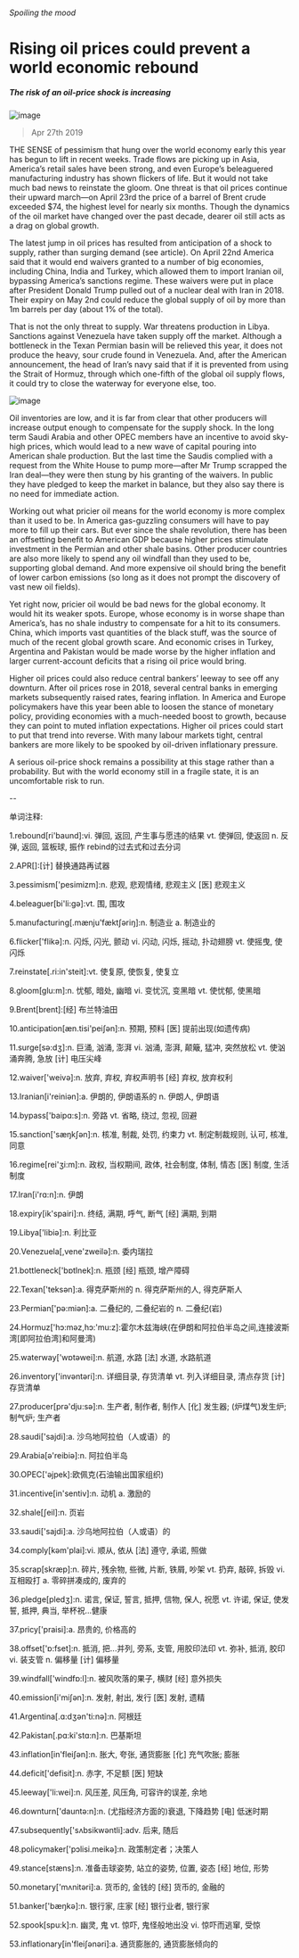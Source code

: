 ###### Spoiling the mood
# Rising oil prices could prevent a world economic rebound 
##### The risk of an oil-price shock is increasing 
![image](images/20190427_LDP501.jpg) 
> Apr 27th 2019 
THE SENSE of pessimism that hung over the world economy early this year has begun to lift in recent weeks. Trade flows are picking up in Asia, America’s retail sales have been strong, and even Europe’s beleaguered manufacturing industry has shown flickers of life. But it would not take much bad news to reinstate the gloom. One threat is that oil prices continue their upward march—on April 23rd the price of a barrel of Brent crude exceeded $74, the highest level for nearly six months. Though the dynamics of the oil market have changed over the past decade, dearer oil still acts as a drag on global growth. 
The latest jump in oil prices has resulted from anticipation of a shock to supply, rather than surging demand (see article). On April 22nd America said that it would end waivers granted to a number of big economies, including China, India and Turkey, which allowed them to import Iranian oil, bypassing America’s sanctions regime. These waivers were put in place after President Donald Trump pulled out of a nuclear deal with Iran in 2018. Their expiry on May 2nd could reduce the global supply of oil by more than 1m barrels per day (about 1% of the total). 
That is not the only threat to supply. War threatens production in Libya. Sanctions against Venezuela have taken supply off the market. Although a bottleneck in the Texan Permian basin will be relieved this year, it does not produce the heavy, sour crude found in Venezuela. And, after the American announcement, the head of Iran’s navy said that if it is prevented from using the Strait of Hormuz, through which one-fifth of the global oil supply flows, it could try to close the waterway for everyone else, too. 
![image](images/20190427_LDC784.png) 
Oil inventories are low, and it is far from clear that other producers will increase output enough to compensate for the supply shock. In the long term Saudi Arabia and other OPEC members have an incentive to avoid sky-high prices, which would lead to a new wave of capital pouring into American shale production. But the last time the Saudis complied with a request from the White House to pump more—after Mr Trump scrapped the Iran deal—they were then stung by his granting of the waivers. In public they have pledged to keep the market in balance, but they also say there is no need for immediate action. 
Working out what pricier oil means for the world economy is more complex than it used to be. In America gas-guzzling consumers will have to pay more to fill up their cars. But ever since the shale revolution, there has been an offsetting benefit to American GDP because higher prices stimulate investment in the Permian and other shale basins. Other producer countries are also more likely to spend any oil windfall than they used to be, supporting global demand. And more expensive oil should bring the benefit of lower carbon emissions (so long as it does not prompt the discovery of vast new oil fields). 
Yet right now, pricier oil would be bad news for the global economy. It would hit its weaker spots. Europe, whose economy is in worse shape than America’s, has no shale industry to compensate for a hit to its consumers. China, which imports vast quantities of the black stuff, was the source of much of the recent global growth scare. And economic crises in Turkey, Argentina and Pakistan would be made worse by the higher inflation and larger current-account deficits that a rising oil price would bring. 
Higher oil prices could also reduce central bankers’ leeway to see off any downturn. After oil prices rose in 2018, several central banks in emerging markets subsequently raised rates, fearing inflation. In America and Europe policymakers have this year been able to loosen the stance of monetary policy, providing economies with a much-needed boost to growth, because they can point to muted inflation expectations. Higher oil prices could start to put that trend into reverse. With many labour markets tight, central bankers are more likely to be spooked by oil-driven inflationary pressure. 
A serious oil-price shock remains a possibility at this stage rather than a probability. But with the world economy still in a fragile state, it is an uncomfortable risk to run. 
-- 
 单词注释:
1.rebound[ri'baund]:vi. 弹回, 返回, 产生事与愿违的结果 vt. 使弹回, 使返回 n. 反弹, 返回, 篮板球, 振作 rebind的过去式和过去分词 
2.APR[]:[计] 替换通路再试器 
3.pessimism['pesimizm]:n. 悲观, 悲观情绪, 悲观主义 [医] 悲观主义 
4.beleaguer[bi'li:gә]:vt. 围, 围攻 
5.manufacturing[.mænju'fæktʃәriŋ]:n. 制造业 a. 制造业的 
6.flicker['flikә]:n. 闪烁, 闪光, 颤动 vi. 闪动, 闪烁, 摇动, 扑动翅膀 vt. 使摇曳, 使闪烁 
7.reinstate[.ri:in'steit]:vt. 使复原, 使恢复, 使复立 
8.gloom[glu:m]:n. 忧郁, 暗处, 幽暗 vi. 变忧沉, 变黑暗 vt. 使忧郁, 使黑暗 
9.Brent[brent]:[经] 布兰特油田 
10.anticipation[æn.tisi'peiʃәn]:n. 预期, 预料 [医] 提前出现(如遗传病) 
11.surge[sә:dʒ]:n. 巨涌, 汹涌, 澎湃 vi. 汹涌, 澎湃, 颠簸, 猛冲, 突然放松 vt. 使汹涌奔腾, 急放 [计] 电压尖峰 
12.waiver['weivә]:n. 放弃, 弃权, 弃权声明书 [经] 弃权, 放弃权利 
13.Iranian[i'reiniәn]:a. 伊朗的, 伊朗语系的 n. 伊朗人, 伊朗语 
14.bypass['baipɑ:s]:n. 旁路 vt. 省略, 绕过, 忽视, 回避 
15.sanction['sæŋkʃәn]:n. 核准, 制裁, 处罚, 约束力 vt. 制定制裁规则, 认可, 核准, 同意 
16.regime[rei'ʒi:m]:n. 政权, 当权期间, 政体, 社会制度, 体制, 情态 [医] 制度, 生活制度 
17.Iran[i'rɑ:n]:n. 伊朗 
18.expiry[ik'spairi]:n. 终结, 满期, 呼气, 断气 [经] 满期, 到期 
19.Libya['libiә]:n. 利比亚 
20.Venezuela[,vene'zweilә]:n. 委内瑞拉 
21.bottleneck['bɒtlnek]:n. 瓶颈 [经] 瓶颈, 增产障碍 
22.Texan['teksәn]:a. 得克萨斯州的 n. 得克萨斯州的人, 得克萨斯人 
23.Permian['pә:miәn]:a. 二叠纪的, 二叠纪岩的 n. 二叠纪(岩) 
24.Hormuz['hɔ:mәz,hɔ:'mu:z]:霍尔木兹海峡(在伊朗和阿拉伯半岛之间,连接波斯湾[即阿拉伯湾]和阿曼湾) 
25.waterway['wɒtәwei]:n. 航道, 水路 [法] 水道, 水路航道 
26.inventory['invәntәri]:n. 详细目录, 存货清单 vt. 列入详细目录, 清点存货 [计] 存货清单 
27.producer[prә'dju:sә]:n. 生产者, 制作者, 制作人 [化] 发生器; (炉煤气)发生炉; 制气炉; 生产者 
28.saudi['sajdi]:a. 沙乌地阿拉伯（人或语）的 
29.Arabia[ә'reibiә]:n. 阿拉伯半岛 
30.OPEC['әjpek]:欧佩克(石油输出国家组织) 
31.incentive[in'sentiv]:n. 动机 a. 激励的 
32.shale[ʃeil]:n. 页岩 
33.saudi['sajdi]:a. 沙乌地阿拉伯（人或语）的 
34.comply[kәm'plai]:vi. 顺从, 依从 [法] 遵守, 承诺, 照做 
35.scrap[skræp]:n. 碎片, 残余物, 些微, 片断, 铁屑, 吵架 vt. 扔弃, 敲碎, 拆毁 vi. 互相殴打 a. 零碎拼凑成的, 废弃的 
36.pledge[pledʒ]:n. 诺言, 保证, 誓言, 抵押, 信物, 保人, 祝愿 vt. 许诺, 保证, 使发誓, 抵押, 典当, 举杯祝...健康 
37.pricy['praisi]:a. 昂贵的, 价格高的 
38.offset['ɒ:fset]:n. 抵消, 把...并列, 旁系, 支管, 用胶印法印 vt. 弥补, 抵消, 胶印 vi. 装支管 n. 偏移量 [计] 偏移量 
39.windfall['windfɒ:l]:n. 被风吹落的果子, 横财 [经] 意外损失 
40.emission[i'miʃәn]:n. 发射, 射出, 发行 [医] 发射, 遗精 
41.Argentina[.ɑ:dʒәn'ti:nә]:n. 阿根廷 
42.Pakistan[.pɑ:ki'stɑ:n]:n. 巴基斯坦 
43.inflation[in'fleiʃәn]:n. 胀大, 夸张, 通货膨胀 [化] 充气吹胀; 膨胀 
44.deficit['defisit]:n. 赤字, 不足额 [医] 短缺 
45.leeway['li:wei]:n. 风压差, 风压角, 可容许的误差, 余地 
46.downturn['dauntә:n]:n. (尤指经济方面的)衰退, 下降趋势 [电] 低迷时期 
47.subsequently['sʌbsikwәntli]:adv. 后来, 随后 
48.policymaker['pɔlisi.meikә]:n. 政策制定者；决策人 
49.stance[stæns]:n. 准备击球姿势, 站立的姿势, 位置, 姿态 [经] 地位, 形势 
50.monetary['mʌnitәri]:a. 货币的, 金钱的 [经] 货币的, 金融的 
51.banker['bæŋkә]:n. 银行家, 庄家 [经] 银行业者, 银行家 
52.spook[spu:k]:n. 幽灵, 鬼 vt. 惊吓, 鬼怪般地出没 vi. 惊吓而逃窜, 受惊 
53.inflationary[in'fleiʃәnәri]:a. 通货膨胀的, 通货膨胀倾向的 
